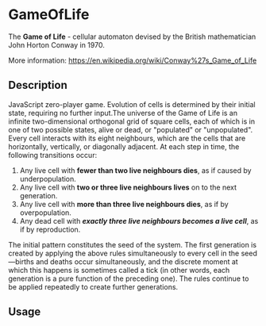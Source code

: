 GameOfLife
==========
The **Game of Life** - cellular automaton devised by the British mathematician John Horton Conway in 1970.

More information: https://en.wikipedia.org/wiki/Conway%27s_Game_of_Life

Description
-------------------
JavaScript  zero-player game. Evolution of cells is determined by their initial state, requiring no further input.The universe of the Game of Life is an infinite two-dimensional orthogonal grid of square cells, each of which is in one of two possible states, alive or dead, or "populated" or "unpopulated". Every cell interacts with its eight neighbours, which are the cells that are horizontally, vertically, or diagonally adjacent. At each step in time, the following transitions occur:

1. Any live cell with **fewer than two live neighbours dies**, as if caused by underpopulation.
2. Any live cell with **two or three live neighbours lives** on to the next generation.
3. Any live cell with **more than three live neighbours dies**, as if by overpopulation.
4. Any dead cell with ***exactly three live neighbours becomes a live cell***, as if by reproduction.

The initial pattern constitutes the seed of the system. The first generation is created by applying the above rules simultaneously to every cell in the seed—births and deaths occur simultaneously, and the discrete moment at which this happens is sometimes called a tick (in other words, each generation is a pure function of the preceding one). The rules continue to be applied repeatedly to create further generations.

Usage
-------------------
